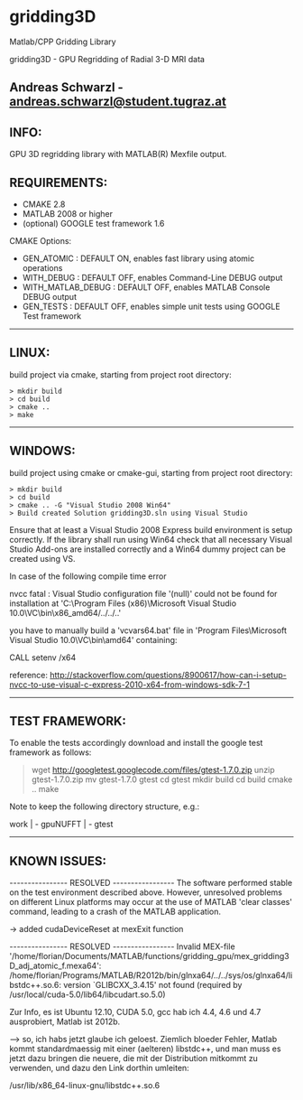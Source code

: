 gridding3D
==========

Matlab/CPP Gridding Library

gridding3D - GPU Regridding of Radial 3-D MRI data

Andreas Schwarzl - andreas.schwarzl@student.tugraz.at
-------------------------------------------------------------------------------
INFO:
-------------------------------------------------------------------------------
GPU 3D regridding library with MATLAB(R) Mexfile output.

REQUIREMENTS:
-------------------------------------------------------------------------------

- CMAKE 2.8
- MATLAB 2008 or higher
- (optional) GOOGLE test framework 1.6

CMAKE Options:

- GEN_ATOMIC        : DEFAULT ON, enables fast library using atomic operations
- WITH_DEBUG        : DEFAULT OFF, enables Command-Line DEBUG output
- WITH_MATLAB_DEBUG : DEFAULT OFF, enables MATLAB Console DEBUG output
- GEN_TESTS         : DEFAULT OFF, enables simple unit tests using GOOGLE Test framework

-------------------------------------------------------------------------------
LINUX:
-------------------------------------------------------------------------------

build project via cmake, starting from project root directory:

    > mkdir build
    > cd build
    > cmake ..
	> make
	
-------------------------------------------------------------------------------
WINDOWS:
-------------------------------------------------------------------------------
build project using cmake or cmake-gui, starting from project root directory:

    > mkdir build 
	> cd build
	> cmake .. -G "Visual Studio 2008 Win64" 
    > Build created Solution gridding3D.sln using Visual Studio

Ensure that at least a Visual Studio 2008 Express build environment is setup correctly.
If the library shall run using Win64 check that all necessary Visual Studio Add-ons are
installed correctly and a Win64 dummy project can be created using VS.

In case of the following compile time error

nvcc fatal   : Visual Studio configuration file '(null)' could not be found for installation at 'C:\Program Files (x86)\Microsoft Visual Studio 10.0\VC\bin\x86_amd64/../../..'

you have to manually build a 'vcvars64.bat' file in 'Program Files\Microsoft Visual Studio 10.0\VC\bin\amd64' containing: 

CALL setenv /x64

reference: http://stackoverflow.com/questions/8900617/how-can-i-setup-nvcc-to-use-visual-c-express-2010-x64-from-windows-sdk-7-1

-------------------------------------------------------------------------------
TEST FRAMEWORK:
-------------------------------------------------------------------------------
To enable the tests accordingly download and install the google test framework 
as follows:

  > wget http://googletest.googlecode.com/files/gtest-1.7.0.zip
  > unzip gtest-1.7.0.zip
  > mv gtest-1.7.0 gtest
  > cd gtest
  > mkdir build
  > cd build
  > cmake ..
  > make 

Note to keep the following directory structure, e.g.:

work
 | - gpuNUFFT
 | - gtest

-------------------------------------------------------------------------------
KNOWN ISSUES:
-------------------------------------------------------------------------------
---------------- RESOLVED -----------------
The software performed stable on the test environment described above. 
However, unresolved problems on different Linux platforms may occur at the use 
of MATLAB 'clear classes' command, leading to a crash of the MATLAB application. 

-> added cudaDeviceReset at mexExit function

----------------  RESOLVED  -----------------
Invalid MEX-file
'/home/florian/Documents/MATLAB/functions/gridding_gpu/mex_gridding3D_adj_atomic_f.mexa64':
/home/florian/Programs/MATLAB/R2012b/bin/glnxa64/../../sys/os/glnxa64/libstdc++.so.6: 
version `GLIBCXX_3.4.15' not found (required by
/usr/local/cuda-5.0/lib64/libcudart.so.5.0)

Zur Info, es ist Ubuntu 12.10, CUDA 5.0, gcc hab ich 4.4, 4.6 und 4.7 ausprobiert, Matlab ist 2012b.

--> so, ich habs jetzt glaube ich geloest. Ziemlich bloeder Fehler, Matlab kommt standardmaessig mit einer (aelteren) libstdc++, und man muss es jetzt dazu bringen die neuere, die mit der Distribution mitkommt zu verwenden, und dazu den Link dorthin umleiten: 

/usr/lib/x86_64-linux-gnu/libstdc++.so.6

